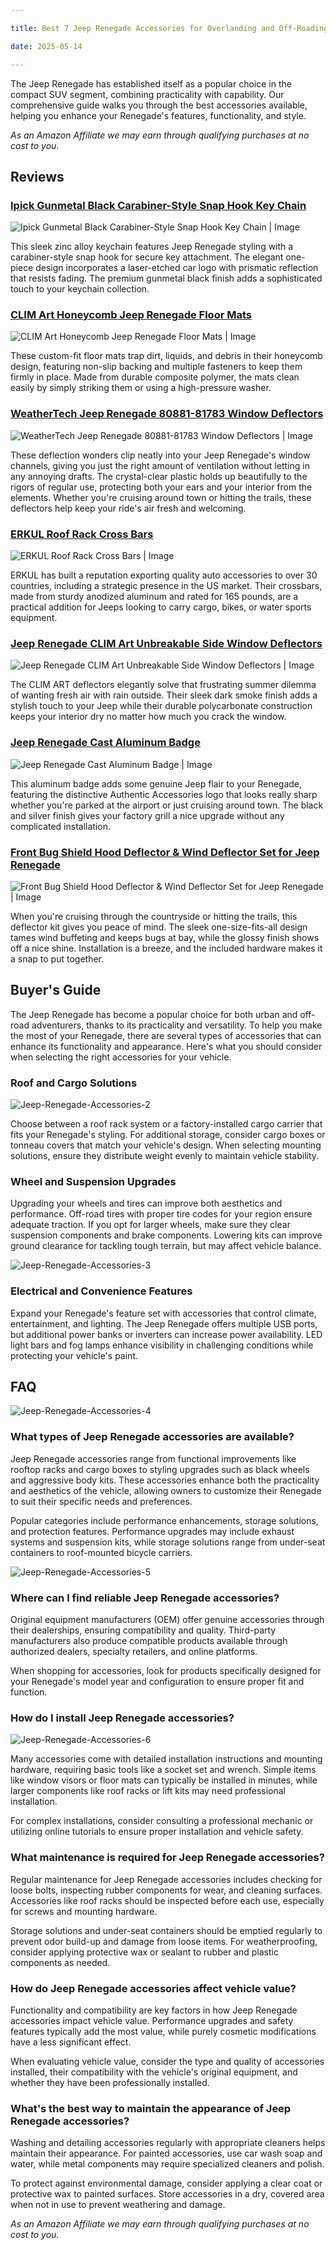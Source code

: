 ```yaml
---

title: Best 7 Jeep Renegade Accessories for Overlanding and Off-Roading

date: 2025-05-14

---
```


The Jeep Renegade has established itself as a popular choice in the compact SUV segment, combining practicality with capability. Our comprehensive guide walks you through the best accessories available, helping you enhance your Renegade's features, functionality, and style. 

*As an Amazon Affiliate we may earn through qualifying purchases at no cost to you.*


## Reviews


### [Ipick Gunmetal Black Carabiner-Style Snap Hook Key Chain](https://serp.ly/@bar/amazon/Jeep+Renegade+Accessories?utm\_term=ipick-gunmetal-black-carabiner-style-snap-hook-key-chain)

![Ipick Gunmetal Black Carabiner-Style Snap Hook Key Chain | Image](https://encrypted-tbn3.gstatic.com/shopping?q=tbn:ANd9GcS8VIKbS4GGS3kkQ0UpVdyDG1OZgsa-taltF6yAi\_JHKYXwr7Olq\_3JvR39PhFjyNXLfixfVJREjYjR7-kuezU-355byIMNEg&usqp=CAY)

This sleek zinc alloy keychain features Jeep Renegade styling with a carabiner-style snap hook for secure key attachment. The elegant one-piece design incorporates a laser-etched car logo with prismatic reflection that resists fading. The premium gunmetal black finish adds a sophisticated touch to your keychain collection. 


### [CLIM Art Honeycomb Jeep Renegade Floor Mats](https://serp.ly/@bar/amazon/Jeep+Renegade+Accessories?utm\_term=clim-art-honeycomb-jeep-renegade-floor-mats)

![CLIM Art Honeycomb Jeep Renegade Floor Mats | Image](https://encrypted-tbn0.gstatic.com/shopping?q=tbn:ANd9GcSoP1bt6pDbjxOww0pQOi5L9Zg-r8SXUmwc4VQIjANneQoTT57dGRPvWd4MB5D3foNEnFv4J\_0ZiDebR1gpXTysjiYEUmb5Bg&usqp=CAY)

These custom-fit floor mats trap dirt, liquids, and debris in their honeycomb design, featuring non-slip backing and multiple fasteners to keep them firmly in place. Made from durable composite polymer, the mats clean easily by simply striking them or using a high-pressure washer. 


### [WeatherTech Jeep Renegade 80881-81783 Window Deflectors](https://serp.ly/@bar/amazon/Jeep+Renegade+Accessories?utm\_term=weathertech-jeep-renegade-80881-81783-window-deflectors)

![WeatherTech Jeep Renegade 80881-81783 Window Deflectors | Image](https://encrypted-tbn0.gstatic.com/shopping?q=tbn:ANd9GcTVKStdgNIHu-N-2Hf5fDTDiYovGzrdTUTe2f3jV6WlGTEL1l4&usqp=CAY)

These deflection wonders clip neatly into your Jeep Renegade's window channels, giving you just the right amount of ventilation without letting in any annoying drafts. The crystal-clear plastic holds up beautifully to the rigors of regular use, protecting both your ears and your interior from the elements. Whether you're cruising around town or hitting the trails, these deflectors help keep your ride's air fresh and welcoming. 


### [ERKUL Roof Rack Cross Bars](https://serp.ly/@bar/amazon/Jeep+Renegade+Accessories?utm\_term=erkul-roof-rack-cross-bars)

![ERKUL Roof Rack Cross Bars | Image](https://encrypted-tbn2.gstatic.com/shopping?q=tbn:ANd9GcSrsz2hIBLR2ngznkMStA-qziPvpMFvU06dxZjzS2IU6XPvzWPinzRuNnFYWf4qf8NlJIVAe9HTCE2epD2C9OJiHZAxLUyL&usqp=CAY)

ERKUL has built a reputation exporting quality auto accessories to over 30 countries, including a strategic presence in the US market. Their crossbars, made from sturdy anodized aluminum and rated for 165 pounds, are a practical addition for Jeeps looking to carry cargo, bikes, or water sports equipment. 


### [Jeep Renegade CLIM Art Unbreakable Side Window Deflectors](https://serp.ly/@bar/amazon/Jeep+Renegade+Accessories?utm\_term=jeep-renegade-clim-art-unbreakable-side-window-deflectors)

![Jeep Renegade CLIM Art Unbreakable Side Window Deflectors | Image](https://encrypted-tbn2.gstatic.com/shopping?q=tbn:ANd9GcTMEjtF2mnFSbWxAiqK8oWZuErCppMc9sBmApGhEMZMDzU3po-WVnrxY-2J5C4UagM1PNPDLasNqUXmyQCof68y1Miiun8L&usqp=CAY)

The CLIM ART deflectors elegantly solve that frustrating summer dilemma of wanting fresh air with rain outside. Their sleek dark smoke finish adds a stylish touch to your Jeep while their durable polycarbonate construction keeps your interior dry no matter how much you crack the window. 


### [Jeep Renegade Cast Aluminum Badge](https://serp.ly/@bar/amazon/Jeep+Renegade+Accessories?utm\_term=jeep-renegade-cast-aluminum-badge)

![Jeep Renegade Cast Aluminum Badge | Image](https://encrypted-tbn1.gstatic.com/shopping?q=tbn:ANd9GcS4D1R9HiEVmNNkIKccnKNb8hw1ADr0DdqEpJVk9e6b55ulug6fP6i1kZGlaD7RAK5vN2mjZqVglbujLb7N-7GKF35l8jH9&usqp=CAY)

This aluminum badge adds some genuine Jeep flair to your Renegade, featuring the distinctive Authentic Accessories logo that looks really sharp whether you're parked at the airport or just cruising around town. The black and silver finish gives your factory grill a nice upgrade without any complicated installation. 


### [Front Bug Shield Hood Deflector & Wind Deflector Set for Jeep Renegade](https://serp.ly/@bar/amazon/Jeep+Renegade+Accessories?utm\_term=front-bug-shield-hood-deflector-wind-deflector-set-for-jeep-renegade)

![Front Bug Shield Hood Deflector & Wind Deflector Set for Jeep Renegade | Image](https://encrypted-tbn1.gstatic.com/shopping?q=tbn:ANd9GcQTxwtMmrxW3PaeQgVSwMyOH-WHbswtki92-3CeLurSx-QVb-3eoKn6cFehb5xmauYsec9payugr3F41Sq3srfjNS8dFCqKew&usqp=CAY)

When you're cruising through the countryside or hitting the trails, this deflector kit gives you peace of mind. The sleek one-size-fits-all design tames wind buffeting and keeps bugs at bay, while the glossy finish shows off a nice shine. Installation is a breeze, and the included hardware makes it a snap to put together. 


## Buyer's Guide

The Jeep Renegade has become a popular choice for both urban and off-road adventurers, thanks to its practicality and versatility. To help you make the most of your Renegade, there are several types of accessories that can enhance its functionality and appearance. Here's what you should consider when selecting the right accessories for your vehicle. 


### Roof and Cargo Solutions

![Jeep-Renegade-Accessories-2](https://imagedelivery.net/vy2bglCGN6hEeWOnSe2c7A/Jeep-Renegade-Accessories-2/h=540,fit=pad,background=black)

Choose between a roof rack system or a factory-installed cargo carrier that fits your Renegade's styling. For additional storage, consider cargo boxes or tonneau covers that match your vehicle's design. When selecting mounting solutions, ensure they distribute weight evenly to maintain vehicle stability. 


### Wheel and Suspension Upgrades

Upgrading your wheels and tires can improve both aesthetics and performance. Off-road tires with proper tire codes for your region ensure adequate traction. If you opt for larger wheels, make sure they clear suspension components and brake components. Lowering kits can improve ground clearance for tackling tough terrain, but may affect vehicle balance. 

![Jeep-Renegade-Accessories-3](https://imagedelivery.net/vy2bglCGN6hEeWOnSe2c7A/Jeep-Renegade-Accessories-3/h=540,fit=pad,background=black)


### Electrical and Convenience Features

Expand your Renegade's feature set with accessories that control climate, entertainment, and lighting. The Jeep Renegade offers multiple USB ports, but additional power banks or inverters can increase power availability. LED light bars and fog lamps enhance visibility in challenging conditions while protecting your vehicle's paint. 


## FAQ

![Jeep-Renegade-Accessories-4](https://imagedelivery.net/vy2bglCGN6hEeWOnSe2c7A/Jeep-Renegade-Accessories-4/h=540,fit=pad,background=black)


### What types of Jeep Renegade accessories are available?

Jeep Renegade accessories range from functional improvements like rooftop racks and cargo boxes to styling upgrades such as black wheels and aggressive body kits. These accessories enhance both the practicality and aesthetics of the vehicle, allowing owners to customize their Renegade to suit their specific needs and preferences. 

Popular categories include performance enhancements, storage solutions, and protection features. Performance upgrades may include exhaust systems and suspension kits, while storage solutions range from under-seat containers to roof-mounted bicycle carriers. 

![Jeep-Renegade-Accessories-5](https://imagedelivery.net/vy2bglCGN6hEeWOnSe2c7A/Jeep-Renegade-Accessories-5/h=540,fit=pad,background=black)


### Where can I find reliable Jeep Renegade accessories?

Original equipment manufacturers (OEM) offer genuine accessories through their dealerships, ensuring compatibility and quality. Third-party manufacturers also produce compatible products available through authorized dealers, specialty retailers, and online platforms. 

When shopping for accessories, look for products specifically designed for your Renegade's model year and configuration to ensure proper fit and function. 


### How do I install Jeep Renegade accessories?

![Jeep-Renegade-Accessories-6](https://imagedelivery.net/vy2bglCGN6hEeWOnSe2c7A/Jeep-Renegade-Accessories-6/h=540,fit=pad,background=black)

Many accessories come with detailed installation instructions and mounting hardware, requiring basic tools like a socket set and wrench. Simple items like window visors or floor mats can typically be installed in minutes, while larger components like roof racks or lift kits may need professional installation. 

For complex installations, consider consulting a professional mechanic or utilizing online tutorials to ensure proper installation and vehicle safety. 


### What maintenance is required for Jeep Renegade accessories?

Regular maintenance for Jeep Renegade accessories includes checking for loose bolts, inspecting rubber components for wear, and cleaning surfaces. Accessories like roof racks should be inspected before each use, especially for screws and mounting hardware. 

Storage solutions and under-seat containers should be emptied regularly to prevent odor build-up and damage from loose items. For weatherproofing, consider applying protective wax or sealant to rubber and plastic components as needed. 


### How do Jeep Renegade accessories affect vehicle value?

Functionality and compatibility are key factors in how Jeep Renegade accessories impact vehicle value. Performance upgrades and safety features typically add the most value, while purely cosmetic modifications have a less significant effect. 

When evaluating vehicle value, consider the type and quality of accessories installed, their compatibility with the vehicle's original equipment, and whether they have been professionally installed. 


### What's the best way to maintain the appearance of Jeep Renegade accessories?

Washing and detailing accessories regularly with appropriate cleaners helps maintain their appearance. For painted accessories, use car wash soap and water, while metal components may require specialized cleaners and polish. 

To protect against environmental damage, consider applying a clear coat or protective wax to painted surfaces. Store accessories in a dry, covered area when not in use to prevent weathering and damage. 

*As an Amazon Affiliate we may earn through qualifying purchases at no cost to you.*